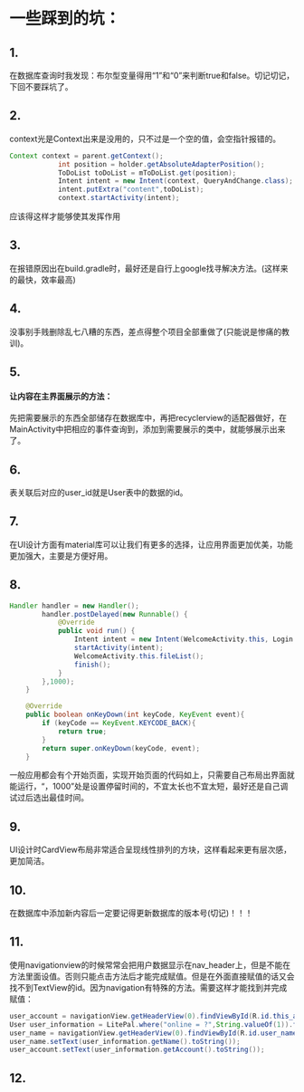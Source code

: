 # 一些踩到的坑：	

## 1.

在数据库查询时我发现：布尔型变量得用“1”和“0”来判断true和false。切记切记，下回不要踩坑了。

## 2.

context光是Context出来是没用的，只不过是一个空的值，会空指针报错的。

```java
Context context = parent.getContext();
            int position = holder.getAbsoluteAdapterPosition();
            ToDoList toDoList = mToDoList.get(position);
            Intent intent = new Intent(context, QueryAndChange.class);
            intent.putExtra("content",toDoList);
            context.startActivity(intent);
```

应该得这样才能够使其发挥作用

## 3.

在报错原因出在build.gradle时，最好还是自行上google找寻解决方法。(这样来的最快，效率最高)

## 4.

没事别手贱删除乱七八糟的东西，差点得整个项目全部重做了(只能说是惨痛的教训)。

## 5.

#### 让内容在主界面展示的方法：

先把需要展示的东西全部储存在数据库中，再把recyclerview的适配器做好，在MainActivity中把相应的事件查询到，添加到需要展示的类中，就能够展示出来了。

## 6.

表关联后对应的user_id就是User表中的数据的id。

## 7.

在UI设计方面有material库可以让我们有更多的选择，让应用界面更加优美，功能更加强大，主要是方便好用。

## 8.

```java
Handler handler = new Handler();
        handler.postDelayed(new Runnable() {
            @Override
            public void run() {
                Intent intent = new Intent(WelcomeActivity.this, Login.class);
                startActivity(intent);
                WelcomeActivity.this.fileList();
                finish();
            }
        },1000);
    }

    @Override
    public boolean onKeyDown(int keyCode, KeyEvent event){
        if (keyCode == KeyEvent.KEYCODE_BACK){
            return true;
        }
        return super.onKeyDown(keyCode, event);
    }
```

一般应用都会有个开始页面，实现开始页面的代码如上，只需要自己布局出界面就能运行，“，1000”处是设置停留时间的，不宜太长也不宜太短，最好还是自己调试过后选出最佳时间。

## 9.

UI设计时CardView布局非常适合呈现线性排列的方块，这样看起来更有层次感，更加简洁。

## 10.

在数据库中添加新内容后一定要记得更新数据库的版本号(切记)！！！

## 11.

使用navigationview的时候常常会把用户数据显示在nav_header上，但是不能在方法里面设值。否则只能点击方法后才能完成赋值。但是在外面直接赋值的话又会找不到TextView的id。因为navigation有特殊的方法。需要这样才能找到并完成赋值：

```java
user_account = navigationView.getHeaderView(0).findViewById(R.id.this_account);
User user_information = LitePal.where("online = ?",String.valueOf(1)).findFirst(User.class);
user_name = navigationView.getHeaderView(0).findViewById(R.id.user_name);
user_name.setText(user_information.getName().toString());
user_account.setText(user_information.getAccount().toString());
```

## 12.

